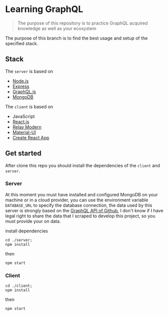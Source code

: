 # Learning GraphQL

> The purpose of this repository is to practice GraphQL acquired knowledge as well as your ecosystem


The purpose of this branch is to find the best usage and setup of the specified stack.

## Stack
The `server` is based on
- [Node.js](https://github.com/nodejs/node)
- [Express](https://github.com/expressjs/express)
- [GraphQL.js](https://github.com/graphql/graphql-js)
- [MongoDB](https://www.mongodb.com/)


The `client` is based on
- JavaScript
- [React.js](https://github.com/facebook/react)
- [Relay Modern](https://github.com/facebook/relay)
- [Material-UI](https://github.com/mui-org/material-ui)
- [Create React App](https://github.com/facebook/create-react-app)


## Get started
After clone this repo you should install the dependencies of the `client` and `server`.

### Server
At this moment you must have installed and configured MongoDB on your machine or in a cloud provider, you can use the environment variable `DATABASE_URL` to specify the database connection, the data used by this server is strongly based on the [GraphQL API of Github](https://developer.github.com/v4/explorer/), I don't know if I have legal right to share the data that I scraped to develop this project, so you must provide your on data.

install dependencies
```shell
cd ./server;
npm install
```

then
```shell
npm start
```

### Client
```shell
cd ./client;
npm install
```

then
```shell
npm start
```
